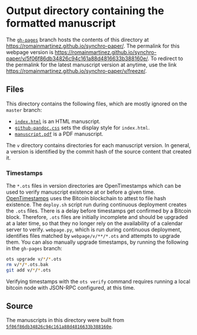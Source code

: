# Output directory containing the formatted manuscript

The [`gh-pages`](https://github.com/romainmartinez/synchro-paper/tree/gh-pages) branch hosts the contents of this directory at https://romainmartinez.github.io/synchro-paper/.
The permalink for this webpage version is https://romainmartinez.github.io/synchro-paper/v/5f06f86db34826c94c161a88d4816633b388160e/.
To redirect to the permalink for the latest manuscript version at anytime, use the link https://romainmartinez.github.io/synchro-paper/v/freeze/.

## Files

This directory contains the following files, which are mostly ignored on the `master` branch:

+ [`index.html`](index.html) is an HTML manuscript.
+ [`github-pandoc.css`](github-pandoc.css) sets the display style for `index.html`.
+ [`manuscript.pdf`](manuscript.pdf) is a PDF manuscript.

The `v` directory contains directories for each manuscript version.
In general, a version is identified by the commit hash of the source content that created it.

### Timestamps

The `*.ots` files in version directories are OpenTimestamps which can be used to verify manuscript existence at or before a given time.
[OpenTimestamps](https://opentimestamps.org/) uses the Bitcoin blockchain to attest to file hash existence.
The `deploy.sh` script run during continuous deployment creates the `.ots` files.
There is a delay before timestamps get confirmed by a Bitcoin block.
Therefore, `.ots` files are initially incomplete and should be upgraded at a later time, so that they no longer rely on the availability of a calendar server to verify.
`webpage.py`, which is run during continuous deployment, identifies files matched by `webpage/v/**/*.ots` and attempts to upgrade them.
You can also manually upgrade timestamps, by running the following in the `gh-pages` branch:

```sh
ots upgrade v/*/*.ots
rm v/*/*.ots.bak
git add v/*/*.ots
```

Verifying timestamps with the `ots verify` command requires running a local bitcoin node with JSON-RPC configured, at this time.

## Source

The manuscripts in this directory were built from
[`5f06f86db34826c94c161a88d4816633b388160e`](https://github.com/romainmartinez/synchro-paper/commit/5f06f86db34826c94c161a88d4816633b388160e).
